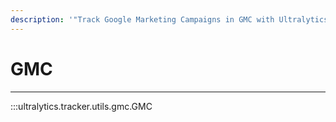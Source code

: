 ```yaml
---
description: '"Track Google Marketing Campaigns in GMC with Ultralytics Tracker. Learn to set up and use GMC for detailed analytics. Get started now."'
---
```


# GMC
---
:::ultralytics.tracker.utils.gmc.GMC
<br><br>